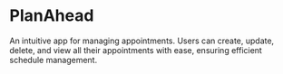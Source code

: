 # PlanAhead
An intuitive app for managing appointments. Users can create, update, delete, and view all their appointments with ease, ensuring efficient schedule management.
